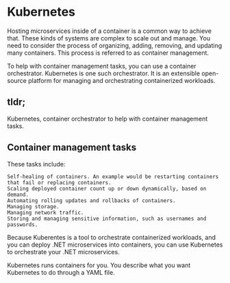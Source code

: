 # Kubernetes

Hosting microservices inside of a container is a common way to achieve that. 
These kinds of systems are complex to scale out and manage. 
You need to consider the process of organizing, adding, removing, and updating many containers. 
This process is referred to as container management.

To help with container management tasks, you can use a container orchestrator. 
Kubernetes is one such orchestrator. 
It is an extensible open-source platform for managing and orchestrating containerized workloads.

## tldr;

Kubernetes, container orchestrator to help with container management tasks.

## Container management tasks

These tasks include:

    Self-healing of containers. An example would be restarting containers that fail or replacing containers.
    Scaling deployed container count up or down dynamically, based on demand.
    Automating rolling updates and rollbacks of containers.
    Managing storage.
    Managing network traffic.
    Storing and managing sensitive information, such as usernames and passwords.

Because Kuberentes is a tool to orchestrate containerized workloads, 
and you can deploy .NET microservices into containers, you can use Kubernetes to orchestrate your .NET microservices. 


Kubernetes runs containers for you. 
You describe what you want Kubernetes to do through a YAML file.
